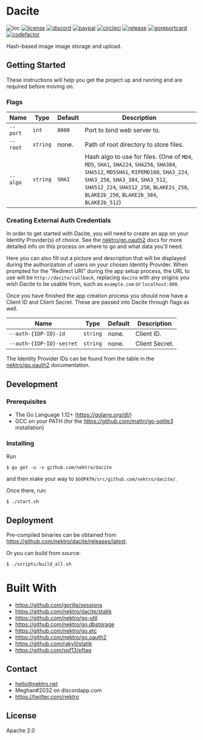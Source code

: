 # Dacite
![loc](https://sloc.xyz/github/nektro/dacite)
[![license](https://img.shields.io/github/license/nektro/dacite.svg)](https://github.com/nektro/dacite/blob/master/LICENSE)
[![discord](https://img.shields.io/discord/551971034593755159.svg)](https://discord.gg/P6Y4zQC)
[![paypal](https://img.shields.io/badge/donate-paypal-009cdf)](https://paypal.me/nektro)
[![circleci](https://circleci.com/gh/nektro/dacite.svg?style=svg)](https://circleci.com/gh/nektro/dacite)
[![release](https://img.shields.io/github/v/release/nektro/dacite)](https://github.com/nektro/dacite/releases/latest)
[![goreportcard](https://goreportcard.com/badge/github.com/nektro/dacite)](https://goreportcard.com/report/github.com/nektro/dacite)
[![codefactor](https://www.codefactor.io/repository/github/nektro/dacite/badge)](https://www.codefactor.io/repository/github/nektro/dacite)

Hash-based image image storage and upload.

## Getting Started
These instructions will help you get the project up and running and are required before moving on.

### Flags

| Name | Type | Default | Description |
|------|------|---------|-------------|
| `--port` | `int` | `8000` | Port to bind web server to. |
| `--root` | `string` | none. | Path of root directory to store files. |
| `--algo` | `string` | `SHA1` | Hash algo to use for files. (One of `MD4`, `MD5`, `SHA1`, `SHA224`, `SHA256`, `SHA384`, `SHA512`, `MD5SHA1`, `RIPEMD160`, `SHA3_224`, `SHA3_256`, `SHA3_384`, `SHA3_512`, `SHA512_224`, `SHA512_256`, `BLAKE2s_256`, `BLAKE2b_256`, `BLAKE2b_384`, `BLAKE2b_512`) |

### Creating External Auth Credentials
In order to get started with Dacite, you will need to create an app on your Identity Provider(s) of choice. See the [nektro/go.oauth2](https://github.com/nektro/go.oauth2#readme) docs for more detailed info on this process on where to go and what data you'll need.

Here you can also fill out a picture and description that will be displayed during the authorization of users on your chosen Identity Provider. When prompted for the "Redirect URI" during the app setup process, the URL to use will be `http://dacite/callback`, replacing `dacite` with any origins you wish Dacite to be usable from, such as `example.com` or `localhost:800`.

Once you have finished the app creation process you should now have a Client ID and Client Secret. These are passed into Dacite through flags as well.

| Name | Type | Default | Description |
|------|------|---------|-------------|
| `--auth-{IDP-ID}-id` | `string` | none. | Client ID. |
| `--auth-{IDP-ID}-secret` | `string` | none. | Client Secret. |

The Identity Provider IDs can be found from the table in the [nektro/go.oauth2](https://github.com/nektro/go.oauth2#readme) documentation.

## Development

### Prerequisites
- The Go Language 1.12+ (https://golang.org/dl/)
- GCC on your PATH (for the https://github.com/mattn/go-sqlite3 installation)

### Installing
Run
```
$ go get -u -v github.com/nektro/dacite
```
and then make your way to `$GOPATH/src/github.com/nektro/dacite/`.

Once there, run:
```
$ ./start.sh
```

## Deployment
Pre-compiled binaries can be obtained from https://github.com/nektro/dacite/releases/latest.

Or you can build from source:
```
$ ./scripts/build_all.sh
```

# Built With
- https://github.com/gorilla/sessions
- https://github.com/nektro/dacite/statik
- https://github.com/nektro/go-util
- https://github.com/nektro/go.dbstorage
- https://github.com/nektro/go.etc
- https://github.com/nektro/go.oauth2
- https://github.com/rakyll/statik
- https://github.com/spf13/pflag

## Contact
- hello@nektro.net
- Meghan#2032 on discordapp.com
- https://twitter.com/nektro

## License
Apache 2.0
